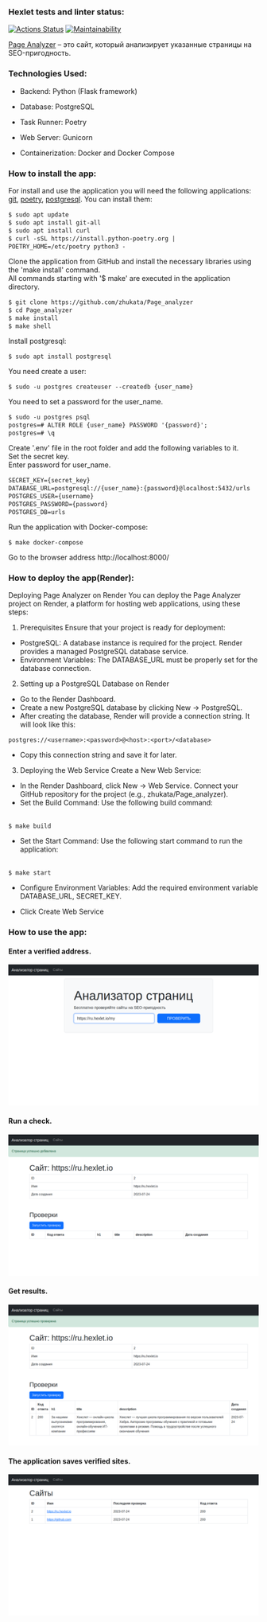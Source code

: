 ### Hexlet tests and linter status:
[![Actions Status](https://github.com/zhukata/Page_analyzer/actions/workflows/hexlet-check.yml/badge.svg)](https://github.com/zhukata/Page_analyzer/actions)
[![Maintainability](https://api.codeclimate.com/v1/badges/b9aa6036d423b63cc674/maintainability)](https://codeclimate.com/github/zhukata/Page_analyzer/maintainability)

[Page Analyzer](https://page-analyzer-qlcp.onrender.com) – это сайт, который анализирует указанные страницы на SEO-пригодность.

### Technologies Used:

* Backend: Python (Flask framework)

* Database: PostgreSQL

* Task Runner: Poetry

* Web Server: Gunicorn

* Containerization: Docker and Docker Compose

### How to install the app:  
For install and use the application you will need the following applications: 
[git](https://git-scm.com/book/ru/v2/%D0%92%D0%B2%D0%B5%D0%B4%D0%B5%D0%BD%D0%B8%D0%B5-%D0%A3%D1%81%D1%82%D0%B0%D0%BD%D0%BE%D0%B2%D0%BA%D0%B0-Git),
[poetry](https://python-poetry.org/docs/), 
[postgresql](https://www.postgresql.org/). 
You can install them:  
```
$ sudo apt update
$ sudo apt install git-all  
$ sudo apt install curl
$ curl -sSL https://install.python-poetry.org | POETRY_HOME=/etc/poetry python3 -
```

Clone the application from GitHub and install the necessary
libraries using the 'make install' command.  
All commands starting with '$ make' are executed in the application directory.  
```
$ git clone https://github.com/zhukata/Page_analyzer  
$ cd Page_analyzer  
$ make install
$ make shell 
```

Install postgresql:  
```
$ sudo apt install postgresql
```

You need create a user:
```
$ sudo -u postgres createuser --createdb {user_name}  
```

You need to set a password for the user_name.  
```
$ sudo -u postgres psql  
postgres=# ALTER ROLE {user_name} PASSWORD '{password}';
postgres=# \q
```

Create '.env' file in the root folder and add the following variables to it.  
Set the secret key.  
Enter password for user_name.
```  
SECRET_KEY={secret_key}  
DATABASE_URL=postgresql://{user_name}:{password}@localhost:5432/urls
POSTGRES_USER={username}
POSTGRES_PASSWORD={password}
POSTGRES_DB=urls
```  

Run the application with Docker-compose:  
```
$ make docker-compose
```

Go to the browser address http://localhost:8000/

### How to deploy the app(Render):
Deploying Page Analyzer on Render
You can deploy the Page Analyzer project on Render, a platform for hosting web applications, using these steps:

1. Prerequisites
Ensure that your project is ready for deployment:

* PostgreSQL: A database instance is required for the project. Render provides a managed PostgreSQL database service.
* Environment Variables: The DATABASE_URL must be properly set for the database connection.

2. Setting up a PostgreSQL Database on Render
* Go to the Render Dashboard.
* Create a new PostgreSQL database by clicking New → PostgreSQL.
* After creating the database, Render will provide a connection string. It will look like this:
```
postgres://<username>:<password>@<host>:<port>/<database>
```
* Copy this connection string and save it for later.

3. Deploying the Web Service
Create a New Web Service:

* In the Render Dashboard, click New → Web Service.
Connect your GitHub repository for the project (e.g., zhukata/Page_analyzer).
* Set the Build Command: Use the following build command:
```

$ make build
```
* Set the Start Command: Use the following start command to run the application:
```

$ make start
```
* Configure Environment Variables: Add the required environment variable DATABASE_URL, SECRET_KEY.

* Click Create Web Service

### How to use the app:  
#### Enter a verified address.
![index_1](https://github.com/zhukata/Page_analyzer/blob/assets/255515125-1410a83a-fd85-4e4a-beb8-e2f8ee7ab3b3.png)
#### Run a check.  
![urls_1](https://github.com/zhukata/Page_analyzer/blob/assets/255515219-e9f7a290-380f-43a7-85ec-ae6b8882b6be.png)
#### Get results.
![urls_2](https://github.com/zhukata/Page_analyzer/blob/assets/255515298-39503faf-41fe-4936-91a6-68aafb190ea0.png)
#### The application saves verified sites.
![urls_3](https://github.com/zhukata/Page_analyzer/blob/assets/255515374-52a36c71-5c0f-4ead-bb4d-e39735f5671d.png)
